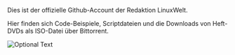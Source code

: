 Dies ist der offizielle Github-Account der Redaktion LinuxWelt.

Hier finden sich Code-Beispiele, Scriptdateien und die Downloads von Heft-DVDs als ISO-Datei über Bittorrent.

![Optional Text](../main/docs/LinuxWelt.svg) 
